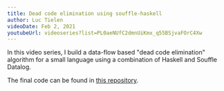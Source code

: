 ```yaml
---
title: Dead code elimination using souffle-haskell
author: Luc Tielen
videoDate: Feb 2, 2021
youtubeUrl: videoseries?list=PL0aeNUfC2dmnUiKmx_q55BSjvaFOrC4Xw
---
```


In this video series, I build a data-flow based "dead code elimination" algorithm for a small
language using a combination of Haskell and Souffle Datalog.

The final code can be found in [this
repository](https://github.com/luc-tielen/playground/blob/dead_code_elimination/src/Main.hs).

